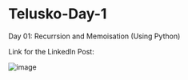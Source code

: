# Telusko-Day-1
Day 01: Recurrsion and Memoisation (Using Python)

Link for the LinkedIn Post:


![image](https://github.com/Vyankatesh-Telusko/Telusko-Day-1/assets/134121798/254b6da6-777d-4239-96e5-4f8b42e50649)
